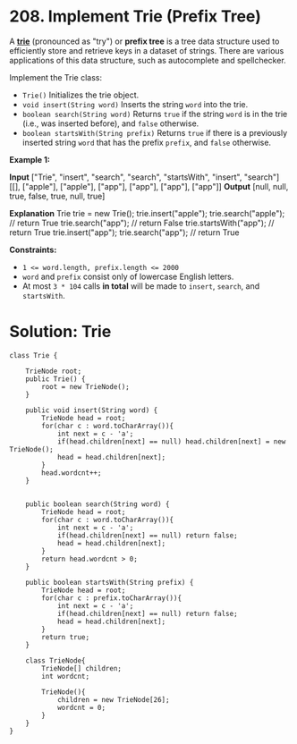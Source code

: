 # 208. Implement Trie (Prefix Tree)
A  [**trie**](https://en.wikipedia.org/wiki/Trie)  (pronounced as "try") or  **prefix tree**  is a tree data structure used to efficiently store and retrieve keys in a dataset of strings. There are various applications of this data structure, such as autocomplete and spellchecker.

Implement the Trie class:

-   `Trie()`  Initializes the trie object.
-   `void insert(String word)`  Inserts the string  `word`  into the trie.
-   `boolean search(String word)`  Returns  `true`  if the string  `word`  is in the trie (i.e., was inserted before), and  `false`  otherwise.
-   `boolean startsWith(String prefix)`  Returns  `true`  if there is a previously inserted string  `word`  that has the prefix  `prefix`, and  `false`  otherwise.

**Example 1:**

**Input**
["Trie", "insert", "search", "search", "startsWith", "insert", "search"]
[[], ["apple"], ["apple"], ["app"], ["app"], ["app"], ["app"]]
**Output**
[null, null, true, false, true, null, true]

**Explanation**
Trie trie = new Trie();
trie.insert("apple");
trie.search("apple");   // return True
trie.search("app");     // return False
trie.startsWith("app"); // return True
trie.insert("app");
trie.search("app");     // return True

**Constraints:**

-   `1 <= word.length, prefix.length <= 2000`
-   `word`  and  `prefix`  consist only of lowercase English letters.
-   At most  `3 * 104`  calls  **in total**  will be made to  `insert`,  `search`, and  `startsWith`.

# Solution: Trie
```
class Trie {

    TrieNode root;
    public Trie() {
        root = new TrieNode();
    }
    
    public void insert(String word) {
        TrieNode head = root;
        for(char c : word.toCharArray()){
            int next = c - 'a';
            if(head.children[next] == null) head.children[next] = new TrieNode();
            head = head.children[next];
        }
        head.wordcnt++;
    }
    
    
    public boolean search(String word) {
        TrieNode head = root;
        for(char c : word.toCharArray()){
            int next = c - 'a';
            if(head.children[next] == null) return false;
            head = head.children[next];
        }
        return head.wordcnt > 0;
    }
    
    public boolean startsWith(String prefix) {
        TrieNode head = root;
        for(char c : prefix.toCharArray()){
            int next = c - 'a';
            if(head.children[next] == null) return false;
            head = head.children[next];
        }
        return true;
    }
    
    class TrieNode{
        TrieNode[] children;
        int wordcnt;
        
        TrieNode(){
            children = new TrieNode[26];
            wordcnt = 0;
        }
    }
}
```
